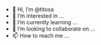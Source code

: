 - 👋 Hi, I’m @titosa
- 👀 I’m interested in ...
- 🌱 I’m currently learning ...
- 💞️ I’m looking to collaborate on ...
- 📫 How to reach me ...

<!---
titosa/titosa is a ✨ special ✨ repository because its `README.md` (this file) appears on your GitHub profile.
You can click the Preview link to take a look at your changes.
--->
